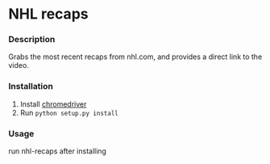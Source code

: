 # NHL recaps

### Description
Grabs the most recent recaps from nhl.com, and provides a direct link to the video.

### Installation
1. Install [chromedriver](http://chromedriver.chromium.org/)
2. Run `python setup.py install`

### Usage
run nhl-recaps after installing

